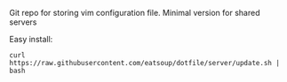 Git repo for storing vim configuration file.
Minimal version for shared servers

Easy install:

`
curl https://raw.githubusercontent.com/eatsoup/dotfile/server/update.sh | bash
`
